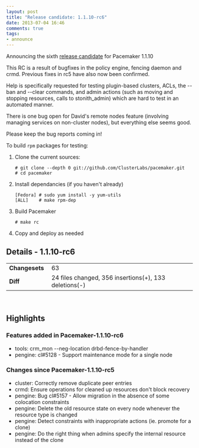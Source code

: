 ```yaml
---
layout: post
title: "Release candidate: 1.1.10-rc6"
date: 2013-07-04 16:46
comments: true
tags:
- announce
---
```


Announcing the sixth [release candidate](https://github.com/ClusterLabs/pacemaker/releases/Pacemaker-1.1.10-rc6) for Pacemaker 1.1.10

This RC is a result of bugfixes in the policy engine, fencing daemon
and crmd.  Previous fixes in rc5 have also now been confirmed.
 
Help is specifically requested for testing plugin-based clusters,
ACLs, the --ban and --clear commands, and admin actions (such as
moving and stopping resources, calls to stonith_admin) which are hard
to test in an automated manner.

There is one bug open for David's remote nodes feature (involving
managing services on non-cluster nodes), but everything else seems
good.

Please keep the bug reports coming in!

To build `rpm` packages for testing:

1. Clone the current sources:

       # git clone --depth 0 git://github.com/ClusterLabs/pacemaker.git
       # cd pacemaker

1. Install dependancies (if you haven't already)

       [Fedora] # sudo yum install -y yum-utils
       [ALL]	# make rpm-dep

1. Build Pacemaker

       # make rc

1. Copy and deploy as needed

## Details - 1.1.10-rc6

<table>
  <tr><td><strong>Changesets&nbsp;</strong></td> <td>63</td></tr>
  <tr><td><strong>Diff</strong></td> <td>24 files changed, 356 insertions(+), 133 deletions(-)</td></tr>
</table>
<br/>

## Highlights
### Features added in Pacemaker-1.1.10-rc6

  + tools:   crm_mon --neg-location drbd-fence-by-handler
  + pengine: cl#5128 - Support maintenance mode for a single node

### Changes since Pacemaker-1.1.10-rc5

  + cluster: Correctly remove duplicate peer entries
  + crmd: Ensure operations for cleaned up resources don't block recovery
  + pengine: Bug cl#5157 - Allow migration in the absence of some colocation constraints
  + pengine: Delete the old resource state on every node whenever the resource type is changed
  + pengine: Detect constraints with inappropriate actions (ie. promote for a clone)
  + pengine: Do the right thing when admins specify the internal resource instead of the clone
